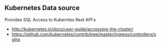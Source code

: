 
Kubernetes Data source
--------------------------------------

Provides SQL Access to Kuberntes Rest API's

* http://kubernetes.io/docs/user-guide/accessing-the-cluster/
* https://github.com/kubernetes/contrib/tree/master/ingress/controllers/nginx


